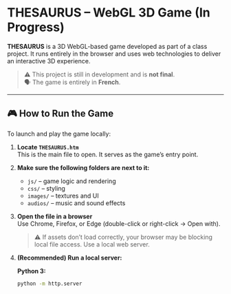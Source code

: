 # THESAURUS – WebGL 3D Game (In Progress)

**THESAURUS** is a 3D WebGL-based game developed as part of a class project. It runs entirely in the browser and uses web technologies to deliver an interactive 3D experience.

> ⚠️ This project is still in development and is **not final**.  
> 🗣️ The game is entirely in **French**.

---

## 🎮 How to Run the Game

To launch and play the game locally:

1. **Locate `THESAURUS.htm`**  
   This is the main file to open. It serves as the game’s entry point.

2. **Make sure the following folders are next to it:**
   - `js/` – game logic and rendering
   - `css/` – styling
   - `images/` – textures and UI
   - `audios/` – music and sound effects

3. **Open the file in a browser**  
   Use Chrome, Firefox, or Edge (double-click or right-click → Open with).

   > ⚠️ If assets don’t load correctly, your browser may be blocking local file access. Use a local web server.

4. **(Recommended) Run a local server:**

   **Python 3:**
   ```bash
   python -m http.server
